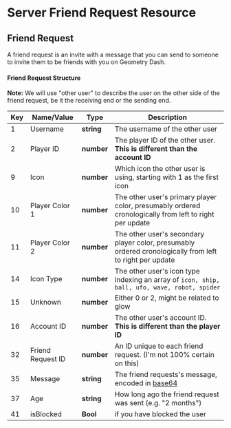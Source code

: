 # Server Friend Request Resource

## Friend Request

A friend request is an invite with a message that you can send to someone to invite them to be friends with you on Geometry Dash.

#### Friend Request Structure

**Note:** We will use "other user" to describe the user on the other side of the friend request, be it the receiving end or the sending end.

| Key | Name/Value                | Type                                         | Description                                                              
|-----|---------------------------|----------------------------------------------|--------------------------------------------------------------------------
| 1   | Username				  | **string**									 | The username of the other user
| 2   | Player ID				  | **number**									 | The player ID of the other user. **This is different than the account ID**
| 9   | Icon					  | **number**									 | Which icon the other user is using, starting with 1 as the first icon
| 10  | Player Color 1			  | **number**									 | The other user's primary player color, presumably ordered cronologically from left to right per update
| 11  | Player Color 2			  | **number**									 | The other user's secondary player color, presumably ordered cronologically from left to right per update
| 14  | Icon Type				  | **number**									 | The other user's icon type indexing an array of `icon, ship, ball, ufo, wave, robot, spider`
| 15  | Unknown					  | **number**									 | Either 0 or 2, might be related to glow
| 16  | Account ID				  | **number**									 | The other user's account ID. **This is different than the player ID**
| 32  | Friend Request ID		  | **number**									 | An ID unique to each friend request. (I'm not 100% certain on this)
| 35  | Message					  | **string**									 | The friend requests's message, encoded in [base64](/topics/encryption/base64.md)
| 37  | Age						  | **string** 									 | How long ago the friend request was sent (e.g. "2 months")
| 41  | isBlocked			      | **Bool**									 | if you have blocked the user